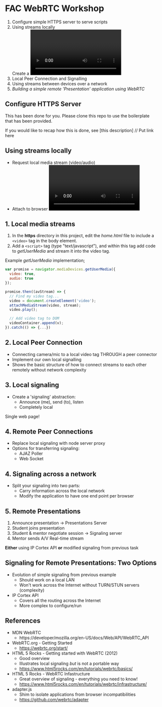 # FAC WebRTC Workshop

1. Configure simple HTTPS server to serve scripts
2. Using streams locally  
Create a <video> tag in a static page  
Request media (camera and microphone)  
Attach media to video tag
3. Local Peer Connection and Signalling
4. Using streams between devices over a network
5. _Building a simple remote 'Presentation' application using WebRTC_

## Configure HTTPS Server

This has been done for you. Please clone this repo to use the boilerplate that has been provided.

If you would like to recap how this is done, see [this description] // Put link here

## Using streams locally
+ Request local media stream (video/audio)
+ Attach to browser <video> tag

## 1. Local media streams

1. In the **https** directory in this project, edit the *home.html* file to include a `<video>` tag in the body element.
2. Add a `<script>` tag (type "text/javascript"), and within this tag add code to *getUserMedia* and stream it into the video tag.

Example *getUserMedia* implementation; 
```javascript
var promise = navigator.mediaDevices.getUserMedia({
  video: true,
  audio: true
});

promise.then((avStream) => {
  // Find my video tag...
  video = document.createElement('video');
  attachMediaStream(video, stream);
  video.play();

  // Add video tag to DOM
  videoContainer.append(v);
}).catch(() => {...})
```

## 2. Local Peer Connection
+ Connecting camera/mic to a local video tag THROUGH a peer connector
+ Implement our own local signalling
+ Shows the basic structure of how to connect streams to each other remotely without network complexity

## 3. Local signaling
+ Create a 'signaling' abstraction:
  + Announce (me), send (to), listen
  + Completely local

Single web page!

## 4. Remote Peer Connections
+ Replace local signaling with node server proxy
+ Options for transferring signaling:
  + AJAZ Poller
  + Web Socket

## 4. Signaling across a network
+ Split your signaling into two parts:
  + Carry information across the local network
  + Modify the application to have one end point per browser

## 5. Remote Presentations
1. Announce presentation -> Presentations Server
2. Student joins presentation
3. Student & mentor negotiate session -> Signaling server
4. Mentor sends A/V Real-time stream

**Either** using IP Cortex API **or** modified signaling from previous task

## Signaling for Remote Presentations: Two Options
+ Evolution of simple signaling from previous example
  + Should work on a local LAN
  + Won't work across the Internet without TURN/STUN servers (complexity)
+ IP Cortex API
  + Covers all the routing across the Internet
  + More complex to configure/run

## References
+ MDN WebRTC
  + https://developer/mozilla.org/en-US/docs/Web/API/WebRTC_API
+ WebRTC.org - Getting Started
  + https://webrtc.org/start/
+ HTML 5 Rocks - Getting started with WebRTC (2012)
  + Good overview
  + Illustrates local signaling _but_ is not a portable way
  + https://www.html5rocks.com/en/tutorials/webrtc/basics/
+ HTML 5 Rocks - WebRTC Infastructure
  + Great overview of signaling - everything you need to know!
  + https://www.html5rocks.com/en/tutorials/webrtc/infrastructure/
+ adapter.js
  + Shim to isolate applications from browser incompatibilities
  + https://github.com/webrtc/adapter
